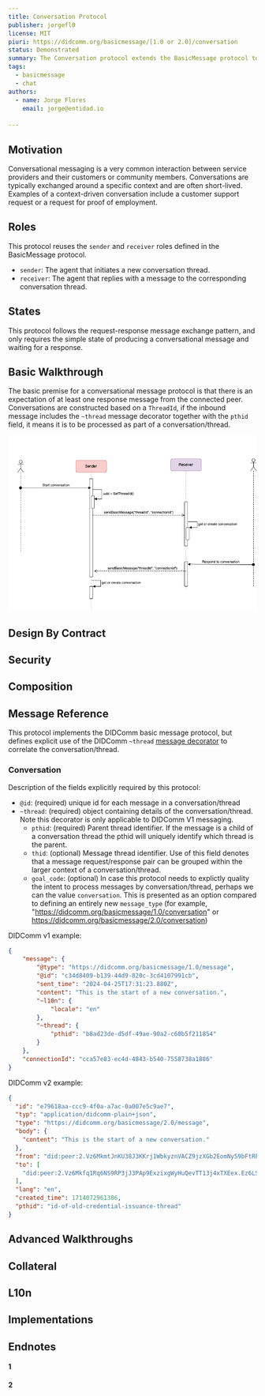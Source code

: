 ```yaml
---
title: Conversation Protocol
publisher: jorgefl0
license: MIT
piuri: https://didcomm.org/basicmessage/[1.0 or 2.0]/conversation
status: Demonstrated
summary: The Conversation protocol extends the BasicMessage protocol to formalize a pattern for conversational messaging between connected peers. A conversation is a collection of messages sorted as a time series.
tags:
  - basicmessage
  - chat
authors: 
  - name: Jorge Flores
    email: jorge@entidad.io

---
```


## Motivation

Conversational messaging is a very common interaction between service providers and their customers or community members. Conversations are typically exchanged around a specific context and are often short-lived. Examples of a context-driven conversation include a customer support request or
a request for proof of employment.

## Roles

This protocol reuses the `sender` and `receiver` roles defined in the BasicMessage protocol.

- `sender`: The agent that initiates a new conversation thread.
- `receiver`: The agent that replies with a message to the corresponding conversation thread.

## States

This protocol follows the request-response message exchange pattern, and only requires the simple state of producing a conversational message and waiting for a response.

## Basic Walkthrough

The basic premise for a conversational message protocol is that there is an expectation of at least one response message from the connected peer.  Conversations are constructed based on a `ThreadId`, 
if the inbound message includes the `~thread` message decorator together with the `pthid` field, it means it is to be processed as part of a conversation/thread.

![Conversation basic flow](./conversation-basic-flow.png)

## Design By Contract

## Security

## Composition

## Message Reference

This protocol implements the DIDComm basic message protocol, but defines explicit use of the DIDComm `~thread` [message decorator](https://github.com/hyperledger/aries-rfcs/blob/main/concepts/0008-message-id-and-threading/README.md) to correlate the conversation/thread.

### Conversation

Description of the fields explicitly required by this protocol:

-  `@id`: (required) unique id for each message in a conversation/thread
- `~thread`: (required) object containing details of the conversation/thread. Note this decorator is only applicable to DIDComm V1 messaging.
  -  `pthid`: (required) Parent thread identifier. If the message is a child of a conversation thread the pthid will uniquely identify which thread is the parent.
  -  `thid`: (optional) Message thread identifier. Use of this field denotes that a message request/response pair can be grouped within the larger context of a conversation/thread.
  -  `goal_code`: (optional) In case this protocol needs to explictly quality the intent to process messages by conversation/thread, perhaps we can the value `conversation`. This is presented as an option compared to defining an entirely new `message_type` (for example, "https://didcomm.org/basicmessage/1.0/conversation" or https://didcomm.org/basicmessage/2.0/conversation)
    

DIDComm v1 example: 

```json
{
    "message": {
        "@type": "https://didcomm.org/basicmessage/1.0/message",
        "@id": "c34d8409-b139-44d9-820c-3cd4107991cb",
        "sent_time": "2024-04-25T17:31:23.880Z",
        "content": "This is the start of a new conversation.",
        "~l10n": {
            "locale": "en"
        },
        "~thread": {
            "pthid": "b8ad23de-d5df-49ae-90a2-c60b5f211854"
        }
    },
    "connectionId": "cca57e83-ec4d-4843-b540-7558738a1886"
}
```

DIDComm v2 example: 

```json
{
  "id": "e79618aa-ccc9-4f0a-a7ac-0a007e5c9ae7",
  "typ": "application/didcomm-plain+json",
  "type": "https://didcomm.org/basicmessage/2.0/message",
  "body": {
    "content": "This is the start of a new conversation."
  },
  "from": "did:peer:2.Vz6MkmtJnKU38J3KKrj1WbkyznVACZ9jzXGb2EomNy59bFtRP...",
  "to": [
    "did:peer:2.Vz6Mkfq1Rq6NS9RP3jJ3PAp9ExzixgWyHuQevTT13j4xTXEex.Ez6LSmWDERZua99gddWgqbCGxyPQKTW2Bf6GbxxkChx8ppT5L..."
  ],
  "lang": "en",
  "created_time": 1714072961386,
  "pthid": "id-of-old-credential-issuance-thread"
}
```

## Advanced Walkthroughs

## Collateral

## L10n

## Implementations

## Endnotes

#### 1

#### 2
